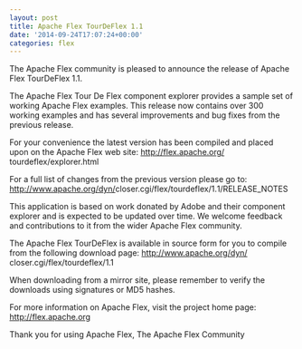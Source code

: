 ```yaml
---
layout: post
title: Apache Flex TourDeFlex 1.1
date: '2014-09-24T17:07:24+00:00'
categories: flex
---
```

The Apache Flex community is pleased to announce the release of Apache Flex TourDeFlex 1.1.

The Apache Flex Tour De Flex component explorer provides a sample set of working Apache Flex examples. 
This release now contains over 300 working examples and has several improvements and bug fixes from the previous release.

For your convenience the latest version has been compiled and placed upon on the Apache Flex web site:
<a href="http://flex.apache.org/tourdeflex/explorer.html" target="_blank">http://flex.apache.org/<wbr>tourdeflex/explorer.html</a>

For a full list of changes from the previous version please go to:
<a href="http://www.apache.org/dyn/closer.cgi/flex/tourdeflex/1.1/RELEASE_NOTES" target="_blank">http://www.apache.org/dyn/<wbr>closer.cgi/flex/tourdeflex/1.<wbr>1/RELEASE_NOTES</a>

This application is based on work donated by Adobe and their component explorer and is expected to be updated over time. 
We welcome feedback and contributions to it from the wider Apache Flex community.

The Apache Flex TourDeFlex is available in source form for you to compile from the following download page:
<a href="http://www.apache.org/dyn/closer.cgi/flex/tourdeflex/1.1" target="_blank">http://www.apache.org/dyn/<wbr>closer.cgi/flex/tourdeflex/1.1</a>

When downloading from a mirror site, please remember to verify the downloads using signatures or MD5 hashes.

For more information on Apache Flex, visit the project home page:
<a href="http://flex.apache.org" target="_blank">http://flex.apache.org</a>

Thank you for using Apache Flex,
The Apache Flex Community
